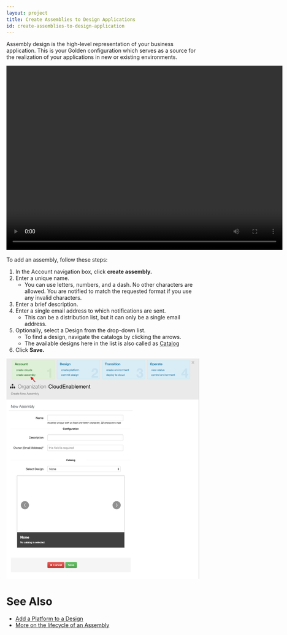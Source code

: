 ```yaml
---
layout: project
title: Create Assemblies to Design Applications
id: create-assemblies-to-design-application
---
```


Assembly design is the high-level representation of your business application. This is your Golden configuration which serves as a source for the realization of your applications in new or existing environments.

<video width="720" height="480" preload="metadata" controls="" class="grovo-video">
    <source src="http://videos.grovo.com/walmart-oneops-0215_add-an-assembly_4668.webm?vpv=1" type="video/webm">
    Your browser does not implement HTML5 video.
</video>

To add an assembly, follow these steps:


1. In the Account navigation box, click **create assembly.**
2. Enter a unique name.
    * You can use letters, numbers, and a dash. No other characters are allowed. You are notified to match the requested format if you use any invalid characters.
3. Enter a brief description.
4. Enter a single email address to which notifications are sent.
    * This can be a distribution list, but it can only be a single email address.
5. Optionally, select a Design from the drop-down list.
    * To find a design, navigate the catalogs by clicking the arrows.
    * The available designs here in the list is also called as [Catalog](#catalogs)
6. Click **Save.**

![Assembly New](/assets/docs/local/images/assembly-new.png)

# See Also

* <a href="javascript:loadContent('/documentation/user/how-to/add-platform-to-design.html');">Add a Platform to a Design</a>
* <a href="javascript:loadContent('/documentation/user/key-concepts/index.html');">More on the lifecycle of an Assembly</a>
